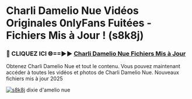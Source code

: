 # Charli Damelio Nue Vidéos Originales 0nlyFans Fuitées - Fichiers Mis à Jour ! (s8k8j)

<h3>🔴 CLIQUEZ ICI 🌐==►► <a href="https://tinyurl.com/2pmr4ezf" rel="nofollow">Charli Damelio Nue Fichiers Mis à Jour</a></h3>

Obtenez Charli Damelio Nue et tout le contenu. Vous pouvez maintenant accéder à toutes les vidéos et photos de Charli Damelio Nue. Nouveaux fichiers mis à jour 2025

[![s8k8j](https://i.imgur.com/6SNvagu.gif)](https://tinyurl.com/2pmr4ezf)
dixie d'amelio nue